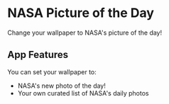 # NASA Picture of the Day
Change your wallpaper to NASA's picture of the day!

## App Features

You can set your wallpaper to:
- NASA's new photo of the day!
- Your own curated list of NASA's daily photos
